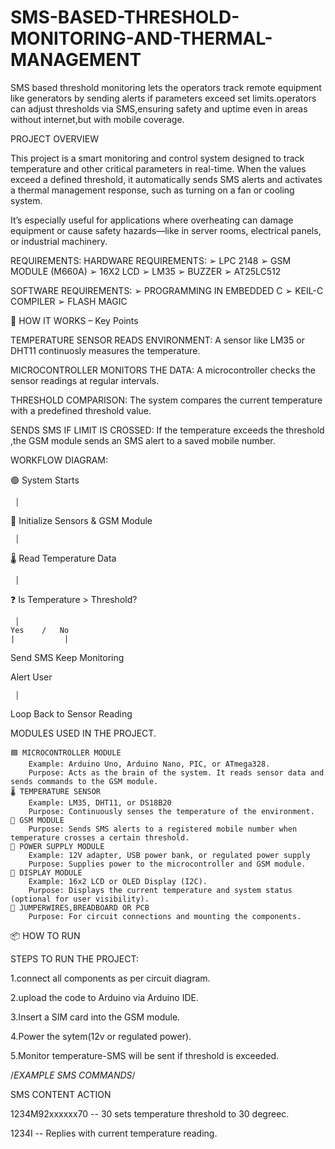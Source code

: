 # SMS-BASED-THRESHOLD-MONITORING-AND-THERMAL-MANAGEMENT
SMS based threshold monitoring lets the operators track remote equipment like generators by sending alerts if parameters exceed set limits.operators can adjust thresholds via SMS,ensuring safety and uptime even in areas without internet,but with mobile coverage.

PROJECT OVERVIEW

This project is a smart monitoring and control system designed to track temperature and other critical parameters in real-time. When the values exceed a defined threshold, it automatically sends SMS alerts and activates a thermal management response, such as turning on a fan or cooling system.

It’s especially useful for applications where overheating can damage equipment or cause safety hazards—like in server rooms, electrical panels, or industrial machinery.

REQUIREMENTS:
HARDWARE REQUIREMENTS:
➢ LPC 2148
➢ GSM MODULE (M660A)
➢ 16X2 LCD
➢ LM35
➢ BUZZER
➢ AT25LC512

SOFTWARE REQUIREMENTS:
➢ PROGRAMMING IN EMBEDDED C
➢ KEIL-C COMPILER
➢ FLASH MAGIC

🔄 HOW IT WORKS – Key Points

TEMPERATURE SENSOR READS ENVIRONMENT:
A sensor like LM35 or DHT11 continuosly measures the temperature.

MICROCONTROLLER MONITORS THE DATA:
A microcontroller checks the sensor readings at regular intervals.

THRESHOLD COMPARISON:
The system compares the current temperature with a predefined threshold value.

SENDS SMS IF LIMIT IS CROSSED:
If the temperature exceeds the threshold ,the GSM module sends an SMS alert to a saved mobile number.

WORKFLOW DIAGRAM:

🟢 System Starts

     │
🔧 Initialize Sensors & GSM Module

     │
🌡️ Read Temperature Data

     │
❓ Is Temperature > Threshold?

     │    
    Yes    /   No
    |           |
Send SMS    Keep Monitoring

Alert User 
     
     │
     
Loop Back to Sensor Reading

MODULES USED IN THE PROJECT.

    🟦 MICROCONTROLLER MODULE
        Example: Arduino Uno, Arduino Nano, PIC, or ATmega328.
        Purpose: Acts as the brain of the system. It reads sensor data and sends commands to the GSM module.
    🌡️ TEMPERATURE SENSOR
        Example: LM35, DHT11, or DS18B20
        Purpose: Continuously senses the temperature of the environment.
    📶 GSM MODULE
        Purpose: Sends SMS alerts to a registered mobile number when temperature crosses a certain threshold.
    🔋 POWER SUPPLY MODULE
        Example: 12V adapter, USB power bank, or regulated power supply
        Purpose: Supplies power to the microcontroller and GSM module.
    🧪 DISPLAY MODULE
        Example: 16x2 LCD or OLED Display (I2C).
        Purpose: Displays the current temperature and system status (optional for user visibility).
    🧰 JUMPERWIRES,BREADBOARD OR PCB
        Purpose: For circuit connections and mounting the components.

📦 HOW TO RUN

STEPS TO RUN THE PROJECT:

 1.connect all components as per circuit diagram.
 
 2.upload the code to Arduino via Arduino IDE.
 
 3.Insert a SIM card into the GSM module.
 
 4.Power the sytem(12v or regulated power).
 
 5.Monitor temperature-SMS will be sent if threshold is exceeded.

/*EXAMPLE SMS COMMANDS*/

SMS CONTENT 	         ACTION

1234M92xxxxxx70     --   30 sets temperature threshold to 30 degreec.

1234I	     --        Replies with current temperature reading.



